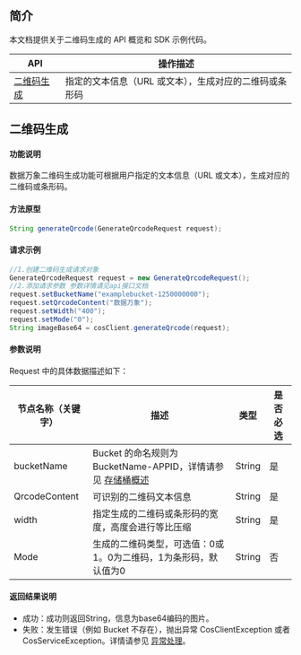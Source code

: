## 简介

本文档提供关于二维码生成的 API 概览和 SDK 示例代码。

| API           | 操作描述                 |
| ------------- |  ---------------------- |
| [二维码生成](https://cloud.tencent.com/document/product/460/53491) | 指定的文本信息（URL 或文本），生成对应的二维码或条形码 |

## 二维码生成

#### 功能说明

数据万象二维码生成功能可根据用户指定的文本信息（URL 或文本），生成对应的二维码或条形码。

#### 方法原型

```java
String generateQrcode(GenerateQrcodeRequest request);
```

#### 请求示例

```java
//1.创建二维码生成请求对象
GenerateQrcodeRequest request = new GenerateQrcodeRequest();
//2.添加请求参数 参数详情请见api接口文档
request.setBucketName("examplebucket-1250000000");
request.setQrcodeContent("数据万象");
request.setWidth("400");
request.setMode("0");
String imageBase64 = cosClient.generateQrcode(request);
```

#### 参数说明

Request 中的具体数据描述如下：

| 节点名称（关键字）  | 描述                                                     | 类型      | 是否必选 |
| ------------------ | -------------------------------------------------------- | --------- | ---- |
| bucketName |Bucket 的命名规则为 BucketName-APPID，详情请参见 [存储桶概述](https://cloud.tencent.com/document/product/436/13312) | String |是|
| QrcodeContent	  | 可识别的二维码文本信息		 | String    | 是   |
| width  | 指定生成的二维码或条形码的宽度，高度会进行等比压缩		 | String    | 是   |
| Mode  | 生成的二维码类型，可选值：0或1。0为二维码，1为条形码，默认值为0		 | String    | 否   |

#### 返回结果说明

- 成功：成功则返回String，信息为base64编码的图片。 
- 失败：发生错误（例如 Bucket 不存在），抛出异常 CosClientException 或者 CosServiceException。详情请参见 [异常处理](https://cloud.tencent.com/document/product/436/35218)。
